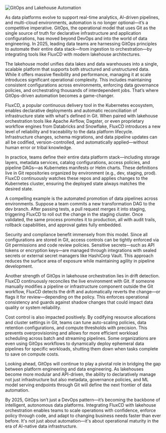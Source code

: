 ![GitOps and Lakehouse Automation](https://miro.medium.com/v2/resize:fit:1200/1*kwti-VppSETKOhM4qtC13Q.png)

As data platforms evolve to support real-time analytics, AI-driven pipelines, and multi-cloud environments, automation is no longer optional—it’s a competitive imperative. GitOps, the operational model that uses Git as the single source of truth for declarative infrastructure and application configurations, has moved beyond DevOps and into the world of data engineering. In 2025, leading data teams are harnessing GitOps principles to automate their entire data stack—from ingestion to orchestration—by integrating tools like FluxCD with modern lakehouse architectures.

The lakehouse model unifies data lakes and data warehouses into a single, scalable platform that supports both structured and unstructured data. While it offers massive flexibility and performance, managing it at scale introduces significant operational complexity. This includes maintaining consistent configurations across environments, enforcing data governance policies, and orchestrating thousands of interdependent jobs. That’s where GitOps-driven automation becomes a game-changer.

FluxCD, a popular continuous delivery tool in the Kubernetes ecosystem, enables declarative deployments and automatic reconciliation of infrastructure state with what's defined in Git. When paired with lakehouse orchestration tools like Apache Airflow, Dagster, or even proprietary workflow engines from Databricks and Snowflake, FluxCD introduces a new level of reliability and traceability to the data platform lifecycle. Infrastructure changes, schema migrations, and data pipeline updates can all be codified, version-controlled, and automatically applied—without human error or tribal knowledge.

In practice, teams define their entire data platform stack—including storage layers, metadata services, catalog configurations, access policies, and pipeline DAGs—as Kubernetes manifests or Helm charts. These definitions live in Git repositories organized by environment (e.g., dev, staging, prod). FluxCD continuously watches these repos and applies changes to the Kubernetes cluster, ensuring the deployed state always matches the desired state.

A compelling example is the automated promotion of data pipelines across environments. Suppose a team commits a new transformation DAG to the dev branch. After passing tests, a pull request merges it into staging, triggering FluxCD to roll out the change in the staging cluster. Once validated, the same process promotes it to production, all with audit trails, rollback capabilities, and approval gates fully embedded.

Security and compliance benefit immensely from this model. Since all configurations are stored in Git, access controls can be tightly enforced via Git permissions and code review policies. Sensitive secrets—such as API tokens or encryption keys—are managed through integrations with sealed secrets or external secret managers like HashiCorp Vault. This approach reduces the surface area of exposure while maintaining agility in pipeline development.

Another strength of GitOps in lakehouse orchestration lies in drift detection. FluxCD continuously reconciles the live environment with Git. If someone manually modifies a pipeline or infrastructure component outside the Git workflow, FluxCD detects the drift and automatically reverts the change—or flags it for review—depending on the policy. This enforces operational consistency and guards against shadow changes that could impact data quality or system reliability.

Cost control is also impacted positively. By codifying resource allocations and cluster settings in Git, teams can tune auto-scaling policies, data retention configurations, and compute thresholds with precision. This prevents overprovisioning and allows for more efficient workload scheduling across batch and streaming pipelines. Some organizations are even using GitOps workflows to dynamically deploy ephemeral data pipelines for specific workloads, shutting them down when tasks complete to save on compute costs.

Looking ahead, GitOps will continue to play a pivotal role in bridging the gap between platform engineering and data engineering. As lakehouses become more modular and API-driven, the ability to declaratively manage not just infrastructure but also metadata, governance policies, and ML model serving endpoints through Git will define the next frontier of data automation.

By 2025, GitOps isn’t just a DevOps pattern—it’s becoming the backbone of intelligent, autonomous data platforms. Integrating FluxCD with lakehouse orchestration enables teams to scale operations with confidence, enforce policy through code, and adapt to changing business needs faster than ever before. It's not just about automation—it's about operational maturity in the era of AI-native data infrastructure.
